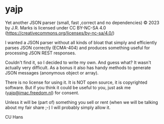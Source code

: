 # yajp
Yet another JSON parser (small, fast ,correct and no dependencies) © 2023 by J.R. Marks is licensed under CC BY-NC-SA 4.0 (https://creativecommons.org/licenses/by-nc-sa/4.0/)

I wanted a JSON parser without all kinds of bloat that simply and efficiently parses JSON correctly (ECMA-404) and produces something useful for processing JSON REST responses.

Couldn't find it, so I decided to write my own. And guess what? It wasn't actually very difficult. As a bonus it also has handy methods to generate JSON messages (anonymous object or array).

There is no license for using it. It is NOT open source, it is copyrighted software. But if you think it could be useful to you, just ask me (yajp@imac.freedom.nl) for consent.

Unless it will be (part of) something you sell or rent (when we will be talking about my fair share ;-) I will probably simply allow it.

CU Hans
